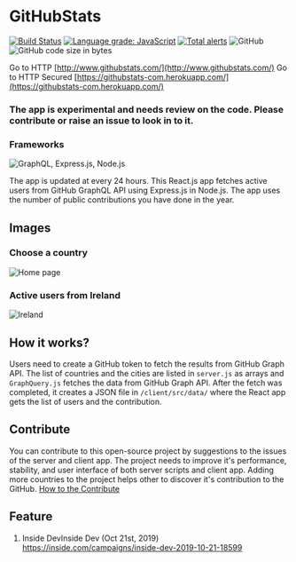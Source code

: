 # GitHubStats
[![Build Status](https://travis-ci.org/gayanvoice/githubstats-github-graphql.svg?branch=master)](https://travis-ci.org/gayanvoice/githubstats-github-graphql)
[![Language grade: JavaScript](https://img.shields.io/lgtm/grade/javascript/g/gayanvoice/githubstats.svg?logo=lgtm&logoWidth=18)](https://lgtm.com/projects/g/gayanvoice/githubstats/context:javascript)
[![Total alerts](https://img.shields.io/lgtm/alerts/g/gayanvoice/githubstats.svg?logo=lgtm&logoWidth=18)](https://lgtm.com/projects/g/gayanvoice/githubstats/alerts/)
![GitHub](https://img.shields.io/github/license/gayanvoice/GitHubStats)
![GitHub code size in bytes](https://img.shields.io/github/languages/code-size/gayanvoice/GitHubStats)

Go to HTTP [http://www.githubstats.com/](http://www.githubstats.com/)
Go to HTTP Secured [https://githubstats-com.herokuapp.com/](https://githubstats-com.herokuapp.com/)

### The app is experimental and needs review on the code. Please contribute or raise an issue to look in to it.

### Frameworks
![GraphQL, Express.js, Node.js](https://raw.githubusercontent.com/gayanvoice/githubstats-github-graphql/images/github-stats-3.PNG "Frameworks GraphQL, Express.js, Node.js")

The app is updated at every 24 hours. This React.js app fetches active users from GitHub GraphQL API using Express.js in Node.js. The app uses the number of public contributions
you have done in the year.

## Images
### Choose a country
![Home page](https://raw.githubusercontent.com/gayanvoice/githubstats-github-graphql/images/github-stats-1.PNG "githubstats.com screenshots")
### Active users from Ireland
![Ireland](https://raw.githubusercontent.com/gayanvoice/githubstats-github-graphql/images/github-stats-2.PNG "githubstats.com screenshots")

## How it works?
Users need to create a GitHub token to fetch the results from GitHub Graph API. The list of countries and the cities are listed in `server.js` as arrays and `GraphQuery.js` fetches the data from GitHub Graph API. After the fetch was completed, it creates a JSON file in `/client/src/data/` where the React app gets the list of users and the contribution.

## Contribute
You can contribute to this open-source project by suggestions to the issues of the server and client app. The project needs to improve it's performance, stability, and user interface of both server scripts and client app. Adding more countries to the project helps other to discover it's contribution to the GitHub. [How to the Contribute](https://github.com/gayanvoice/githubstats/blob/master/CONTRIBUTING.md)

## Feature
1. Inside DevInside Dev (Oct 21st, 2019) https://inside.com/campaigns/inside-dev-2019-10-21-18599
